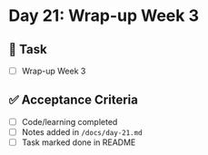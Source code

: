 # Day 21: Wrap-up Week 3

## 🎯 Task
- [ ] Wrap-up Week 3

## ✅ Acceptance Criteria
- [ ] Code/learning completed
- [ ] Notes added in `/docs/day-21.md`
- [ ] Task marked done in README

